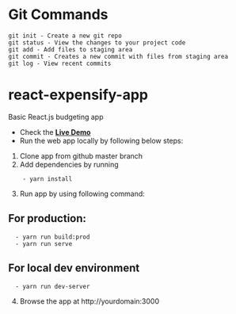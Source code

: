 # Git Commands

```
git init - Create a new git repo
git status - View the changes to your project code
git add - Add files to staging area
git commit - Creates a new commit with files from staging area
git log - View recent commits
```

# react-expensify-app

Basic React.js budgeting app 

* Check the **[Live Demo](https://smacai-react-expensify.herokuapp.com/)**
* Run the web app locally by following below steps:

1. Clone app from github master branch
2. Add dependencies by running 
```
    - yarn install
```
3. Run app by using following command:

  ## For production:
  ```
    - yarn run build:prod
    - yarn run serve
  ```  
  ## For local dev environment
  ```
    - yarn run dev-server
  ```
4. Browse the app at http://yourdomain:3000